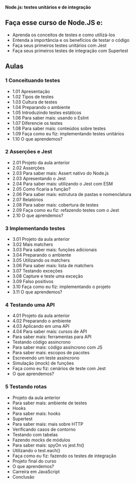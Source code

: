 **Node.js: testes unitários e de integração**
## Faça esse curso de Node.JS e:

- Aprenda os conceitos de testes e como utilizá-los
- Entenda a importância e os benefícios de testar o código
- Faça seus primeiros testes unitários com Jest
- Faça seus primeiros testes de integração com Supertest

## Aulas

### 1 Conceituando testes
- 1.01 Apresentação
- 1.02 Tipos de testes
- 1.03 Cultura de testes
- 1.04 Preparando o ambiente
- 1.05 Introduzindo testes estáticos
- 1.06 Para saber mais: usando o Eslint
- 1.07 Diferencie os testes
- 1.08 Para saber mais: conteúdos sobre testes
- 1.09 Faça como eu fiz: implementando testes unitários
- 1.10 O que aprendemos?
### 2 Asserções e Jest
- 2.01 Projeto da aula anterior
- 2.02 Asserções
- 2.03 Para saber mais: Assert nativo do Node.js
- 2.03 Apresentando o Jest
- 2.04 Para saber mais: utilizando o Jest com ESM
- 2.05 Como ficaria a função?
- 2.06 Para saber mais: estrutura de pastas e nomenclatura
- 2.07 Relatórios
- 2.08 Para saber mais: cobertura de testes
- 2.09 Faça como eu fiz: refazendo testes com o Jest
- 2.10 O que aprendemos?
### 3 Implementando testes
- 3.01 Projeto da aula anterior
- 3.02 Mais matchers
- 3.03 Para saber mais: funções adicionais
- 3.04 Preparando o ambiente
- 3.05 Utilizando os matchers
- 3.06 Para saber mais: lista de matchers
- 3.07 Testando exceções
- 3.08 Capture e teste uma exceção
- 3.09 Falso positivos
- 3.10 Faça como eu fiz: implementando o projeto
- 3.11 O que aprendemos?
### 4 Testando uma API
- 4.01 Projeto da aula anterior
- 4.02 Preparando o ambiente
- 4.03 Aplicando em uma API
- 4.04 Para saber mais: cursos de API
- Para saber mais: ferramentas para API
- Testando código assíncrono
- Para saber mais: código assíncrono com JS
- Para saber mais: escopos de pacotes
- Escrevendo um teste assíncrono
- Simulação (mock) de funções
- Faça como eu fiz: cenários de teste com Jest
- O que aprendemos?
### 5 Testando rotas
- Projeto da aula anterior
- Para saber mais: ambiente de testes
- Hooks
- Para saber mais: hooks
- Supertest
- Para saber mais: mais sobre HTTP
- Verificando casos de contorno
- Testando com tabelas
- Fazendo mocks de módulos
- Para saber mais: spyOn vs jest.fn()
- Utilizando o test.each()
- Faça como eu fiz: fazendo os testes de integração
- Projeto final do curso
- O que aprendemos?
- Carreira em JavaScript
- Conclusão